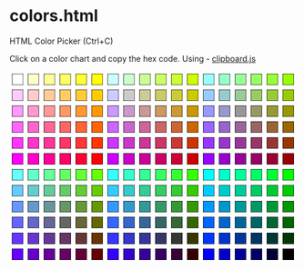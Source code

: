 # colors.html
HTML Color Picker (Ctrl+C)

Click on a color chart and copy the hex code.
Using - [clipboard.js](https://github.com/zenorocha/clipboard.js)

![Colors](colors.png)
